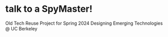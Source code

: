 # talk to a SpyMaster!
Old Tech Reuse Project for Spring 2024 Designing Emerging Technologies @ UC Berkeley
